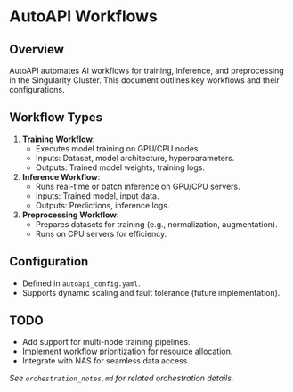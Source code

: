 # AutoAPI Workflows

## Overview
AutoAPI automates AI workflows for training, inference, and preprocessing in the Singularity Cluster. This document outlines key workflows and their configurations.

## Workflow Types
1. **Training Workflow**:
   - Executes model training on GPU/CPU nodes.
   - Inputs: Dataset, model architecture, hyperparameters.
   - Outputs: Trained model weights, training logs.
2. **Inference Workflow**:
   - Runs real-time or batch inference on GPU/CPU servers.
   - Inputs: Trained model, input data.
   - Outputs: Predictions, inference logs.
3. **Preprocessing Workflow**:
   - Prepares datasets for training (e.g., normalization, augmentation).
   - Runs on CPU servers for efficiency.

## Configuration
- Defined in `autoapi_config.yaml`.
- Supports dynamic scaling and fault tolerance (future implementation).

## TODO
- Add support for multi-node training pipelines.
- Implement workflow prioritization for resource allocation.
- Integrate with NAS for seamless data access.

*See `orchestration_notes.md` for related orchestration details.*